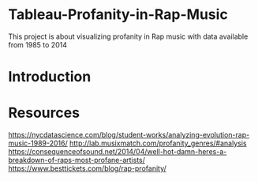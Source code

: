 # Tableau-Profanity-in-Rap-Music
This project is about visualizing profanity in Rap music with data available from 1985 to 2014

# Introduction

# Resources
https://nycdatascience.com/blog/student-works/analyzing-evolution-rap-music-1989-2016/
http://lab.musixmatch.com/profanity_genres/#analysis
https://consequenceofsound.net/2014/04/well-hot-damn-heres-a-breakdown-of-raps-most-profane-artists/
https://www.besttickets.com/blog/rap-profanity/
